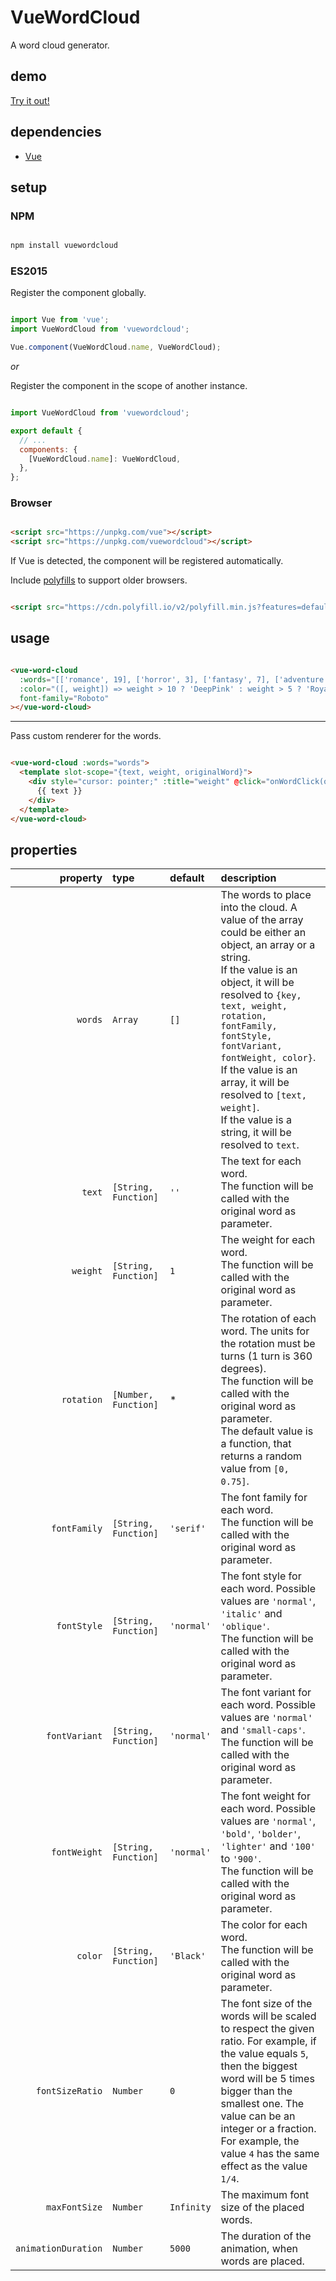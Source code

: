 # VueWordCloud

A word cloud generator.

## demo

[Try it out!](https://seregpie.github.io/VueWordCloud/)

## dependencies

- [Vue](https://github.com/vuejs/vue)

## setup

### NPM

```sh

npm install vuewordcloud

```

### ES2015

Register the component globally.

```js

import Vue from 'vue';
import VueWordCloud from 'vuewordcloud';

Vue.component(VueWordCloud.name, VueWordCloud);

```

*or*

Register the component in the scope of another instance.

```js

import VueWordCloud from 'vuewordcloud';

export default {
  // ...
  components: {
    [VueWordCloud.name]: VueWordCloud,
  },
};

```

### Browser

```html

<script src="https://unpkg.com/vue"></script>
<script src="https://unpkg.com/vuewordcloud"></script>

```

If Vue is detected, the component will be registered automatically.

Include [polyfills](https://polyfill.io/) to support older browsers.

```html

<script src="https://cdn.polyfill.io/v2/polyfill.min.js?features=default,Math.log2,Object.entries,Object.values"></script>

```

## usage

```html

<vue-word-cloud
  :words="[['romance', 19], ['horror', 3], ['fantasy', 7], ['adventure', 3]]"
  :color="([, weight]) => weight > 10 ? 'DeepPink' : weight > 5 ? 'RoyalBlue' : 'Indigo'"
  font-family="Roboto"
></vue-word-cloud>

```

---

Pass custom renderer for the words.

```html

<vue-word-cloud :words="words">
  <template slot-scope="{text, weight, originalWord}">
    <div style="cursor: pointer;" :title="weight" @click="onWordClick(originalWord)">
      {{ text }}
    </div>
  </template>
</vue-word-cloud>

```

## properties

| property | type | default | description |
| ---: | :--- | :--- | :--- |
| `words` | `Array` | `[]` | The words to place into the cloud. A value of the array could be either an object, an array or a string.<br/>If the value is an object, it will be resolved to `{key, text, weight, rotation, fontFamily, fontStyle, fontVariant, fontWeight, color}`.<br/>If the value is an array, it will be resolved to `[text, weight]`.<br/>If the value is a string, it will be resolved to `text`. |
| `text` | `[String, Function]` | `''` | The text for each word.<br/>The function will be called with the original word as parameter. |
| `weight` | `[String, Function]` | `1` | The weight for each word.<br/>The function will be called with the original word as parameter. |
| `rotation` | `[Number, Function]` | * | The rotation of each word. The units for the rotation must be turns (1 turn is 360 degrees).<br/>The function will be called with the original word as parameter.<br/>The default value is a function, that returns a random value from `[0, 0.75]`. |
| `fontFamily` | `[String, Function]` | `'serif'` | The font family for each word.<br/>The function will be called with the original word as parameter. |
| `fontStyle` | `[String, Function]` | `'normal'` | The font style for each word. Possible values are `'normal'`, `'italic'` and `'oblique'`.<br/>The function will be called with the original word as parameter. |
| `fontVariant` | `[String, Function]` | `'normal'` | The font variant for each word. Possible values are `'normal'` and `'small-caps'`.<br/>The function will be called with the original word as parameter. |
| `fontWeight` | `[String, Function]` | `'normal'` | The font weight for each word. Possible values are `'normal'`, `'bold'`, `'bolder'`, `'lighter'` and `'100'` to `'900'`.<br/>The function will be called with the original word as parameter. |
| `color` | `[String, Function]` | `'Black'` | The color for each word.<br/>The function will be called with the original word as parameter. |
| `fontSizeRatio` | `Number` | `0` | The font size of the words will be scaled to respect the given ratio. For example, if the value equals `5`, then the biggest word will be 5 times bigger than the smallest one. The value can be an integer or a fraction. For example, the value `4` has the same effect as the value `1/4`. |
| `maxFontSize` | `Number` | `Infinity` | The maximum font size of the placed words. |
| `animationDuration` | `Number` | `5000` | The duration of the animation, when words are placed. |
